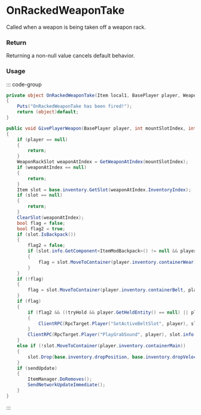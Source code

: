 # OnRackedWeaponTake
<Badge type="info" text="Item"/>[<Badge type="danger" text="Carbon Compatible"/>](https://github.com/CarbonCommunity/Carbon)[<Badge type="warning" text="Oxide Compatible"/>](https://github.com/OxideMod/Oxide.Rust)
Called when a weapon is being taken off a weapon rack.

### Return
Returning a non-null value cancels default behavior.

### Usage
::: code-group
```csharp [Example]
private object OnRackedWeaponTake(Item local1, BasePlayer player, WeaponRack weaponRack)
{
	Puts("OnRackedWeaponTake has been fired!");
	return (object)default;
}
```
```csharp [Source — Assembly-CSharp @ WeaponRack]
public void GivePlayerWeapon(BasePlayer player, int mountSlotIndex, int playerBeltIndex = -1, bool tryHold = true, bool sendUpdate = true)
{
	if (player == null)
	{
		return;
	}
	WeaponRackSlot weaponAtIndex = GetWeaponAtIndex(mountSlotIndex);
	if (weaponAtIndex == null)
	{
		return;
	}
	Item slot = base.inventory.GetSlot(weaponAtIndex.InventoryIndex);
	if (slot == null)
	{
		return;
	}
	ClearSlot(weaponAtIndex);
	bool flag = false;
	bool flag2 = true;
	if (slot.IsBackpack())
	{
		flag2 = false;
		if (slot.info.GetComponent<ItemModBackpack>() != null && player.inventory.GetAnyBackpack() == null)
		{
			flag = slot.MoveToContainer(player.inventory.containerWear);
		}
	}
	if (!flag)
	{
		flag = slot.MoveToContainer(player.inventory.containerBelt, playerBeltIndex);
	}
	if (flag)
	{
		if (flag2 && ((tryHold && player.GetHeldEntity() == null) || playerBeltIndex != -1))
		{
			ClientRPC(RpcTarget.Player("SetActiveBeltSlot", player), slot.position, slot.uid);
		}
		ClientRPC(RpcTarget.Player("PlayGrabSound", player), slot.info.itemid);
	}
	else if (!slot.MoveToContainer(player.inventory.containerMain))
	{
		slot.Drop(base.inventory.dropPosition, base.inventory.dropVelocity);
	}
	if (sendUpdate)
	{
		ItemManager.DoRemoves();
		SendNetworkUpdateImmediate();
	}
}

```
:::
